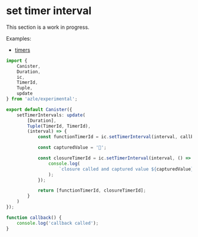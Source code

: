 # set timer interval

This section is a work in progress.

Examples:

-   [timers](https://github.com/demergent-labs/azle/tree/main/examples/timers)

```typescript
import {
    Canister,
    Duration,
    ic,
    TimerId,
    Tuple,
    update
} from 'azle/experimental';

export default Canister({
    setTimerIntervals: update(
        [Duration],
        Tuple(TimerId, TimerId),
        (interval) => {
            const functionTimerId = ic.setTimerInterval(interval, callback);

            const capturedValue = '🚩';

            const closureTimerId = ic.setTimerInterval(interval, () => {
                console.log(
                    `closure called and captured value ${capturedValue}`
                );
            });

            return [functionTimerId, closureTimerId];
        }
    )
});

function callback() {
    console.log('callback called');
}
```
